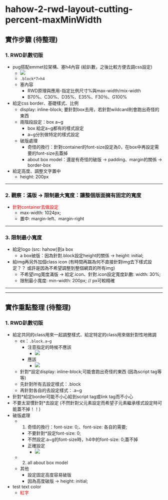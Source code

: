 # hahow-2-rwd-layout-cutting-percent-maxMinWidth

## 實作步驟 (待整理)
### 1. RWD趴數切版
- pug搭配emmet拉架構、塞h4內容 (給趴數，之後比較方便去調css設定)
    - ![](https://i.imgur.com/aJyA5in.png)
    - `.block*7>h4`
    - 塞內容
        - RWD原理與應用-指定比例尺寸%與max-width/mix-width
        - B70%、C30%、D35%、E35%、F30％、G100%
- 給定css border、基礎樣式、比例
    - display: inline-block; 要針對box去用，若針對wildcard則會跑出奇怪的東西
    - 兩階段設定：box a~g
        - box 給定a~g都有的樣式設定
        - a~g分別做特定的樣式設定
    - 破版處理
        - 奇怪的換行：針對container的font-size設定為0，在box中再設定需要的font-size去蓋掉
        - about box model：還是有奇怪的破版 -> padding、margin的關係 -> border-box
- 給定高度、調整文字置中
    - height: 200px

<hr>

### 2. 觀察：滿版 -> 限制最大寬度：讓整個版面擁有固定的寬度
- <font color=red>針對container去做設定</font>
    - max-width: 1024px;
    - 置中: margin-left、margin-right

<hr>

### 3. 限制最小寬度
- 給定logo (src: hahow)到a box
    - a box破版：因為針對.block設定height的關係 -> height: initial;
- 給img再另外加個class icon (有時間再踹為何不直接針對img去下樣式設定？？ 或許是因為不希望調整到整個網頁的所有img)
    - 不希望img寬度滿版 -> 給定.icon、針對.icon設定寬度趴數: width: 30%;
    - 限制最小寬度: min-width: 200px; // px可較精確

<hr>
<hr>

## 實作重點整理 (待整理)
### 1. RWD趴數切版
- 給定共同的class用來一起調整樣式、給定特定的class用來做針對性地微調
    - ex：`.block.a~g`
        - 注意指定的時候不應該
            - ![](https://i.imgur.com/zoSbD1Z.png)
        - 應該
            - ![](https://i.imgur.com/HPVp6vz.png)
    - 針對*設定display: inline-block;可能會跑出奇怪的東西 (因為script tag等等)
    - 先針對所有去設定樣式：.block
    - 再針對各自的去設定樣式：.a~g
- 針對*給定border可能不小心給到script tag或link tag而不小心
- 不要太習慣針對*去設定 (不然針對父元素設定而希望子元素繼承樣式設定時可能蓋不掉！！)
- 破版處理
    - 1. 奇怪的換行：font-size: 0;、font-size: 各自的需要;
        - 不要針對*設定font-size: 0;
        - 不然設定.a~g的font-size時，h4中的font-size: 0;蓋不掉
        - 正確設定
            - ![](https://i.imgur.com/o1FMuip.png)
    - 2. all about box model
    - 其他
        - 設定固定高度容易破版
        - 因為高度破版 -> height: initial;
- test text color
    - <font color=red>紅字</font>
